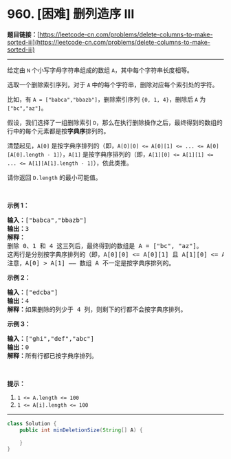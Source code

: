 # 960. [困难] 删列造序 III

**题目链接：**[https://leetcode-cn.com/problems/delete-columns-to-make-sorted-iii](https://leetcode-cn.com/problems/delete-columns-to-make-sorted-iii)

---

<div class="content__1Y2H">
 <div class="notranslate">
  <p>给定由&nbsp;<code>N</code>&nbsp;个小写字母字符串组成的数组&nbsp;<code>A</code>，其中每个字符串长度相等。</p> 
  <p>选取一个删除索引序列，对于&nbsp;<code>A</code>&nbsp;中的每个字符串，删除对应每个索引处的字符。</p> 
  <p>比如，有&nbsp;<code>A = ["babca","bbazb"]</code>，删除索引序列&nbsp;<code>{0, 1, 4}</code>，删除后&nbsp;<code>A</code>&nbsp;为<code>["bc","az"]</code>。</p> 
  <p>假设，我们选择了一组删除索引&nbsp;<code>D</code>，那么在执行删除操作之后，最终得到的数组的行中的每个元素都是按<strong>字典序</strong>排列的。</p> 
  <p>清楚起见，<code>A[0]</code>&nbsp;是按字典序排列的（即，<code>A[0][0] &lt;= A[0][1] &lt;= ... &lt;= A[0][A[0].length - 1]</code>），<code>A[1]</code>&nbsp;是按字典序排列的（即，<code>A[1][0] &lt;= A[1][1] &lt;= ... &lt;= A[1][A[1].length - 1]</code>），依此类推。</p> 
  <p>请你返回&nbsp;<code>D.length</code>&nbsp;的最小可能值。</p> 
  <p>&nbsp;</p> 
  <p><strong>示例 1：</strong></p> 
  <pre class="language-text"><strong>输入：</strong>["babca","bbazb"]
<strong>输出：</strong>3
<strong>解释：
</strong>删除 0、1 和 4 这三列后，最终得到的数组是 A = ["bc", "az"]。
这两行是分别按字典序排列的（即，A[0][0] &lt;= A[0][1] 且 A[1][0] &lt;= A[1][1]）。
注意，A[0] &gt; A[1] —— 数组 A 不一定是按字典序排列的。
</pre> 
  <p><strong>示例 2：</strong></p> 
  <pre class="language-text"><strong>输入：</strong>["edcba"]
<strong>输出：</strong>4
<strong>解释：</strong>如果删除的列少于 4 列，则剩下的行都不会按字典序排列。
</pre> 
  <p><strong>示例 3：</strong></p> 
  <pre class="language-text"><strong>输入：</strong>["ghi","def","abc"]
<strong>输出：</strong>0
<strong>解释：</strong>所有行都已按字典序排列。
</pre> 
  <p>&nbsp;</p> 
  <p><strong>提示：</strong></p> 
  <ol> 
   <li><code>1 &lt;= A.length &lt;= 100</code></li> 
   <li><code>1 &lt;= A[i].length &lt;= 100</code></li> 
  </ol> 
 </div>
</div>

---

```java
class Solution {
    public int minDeletionSize(String[] A) {
        
    }
}
```